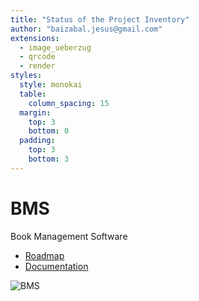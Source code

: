```yaml
---
title: "Status of the Project Inventory"
author: "baizabal.jesus@gmail.com"
extensions:
  - image_ueberzug
  - qrcode
  - render
styles:
  style: monokai
  table:
    column_spacing: 15
  margin:
    top: 3
    bottom: 0
  padding:
    top: 3
    bottom: 3
---
```


# BMS

Book Management Software

- [Roadmap](https://github.com/ambagasdowa/BMS/tree/main/Roadmap)
- [Documentation](https://ambagasdowa.github.io/BMS)

![BMS](./assets/video/bms.gif)
